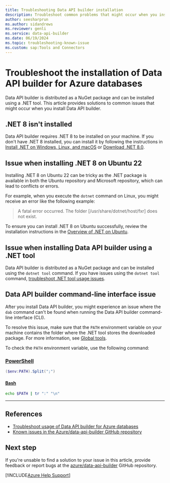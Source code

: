 ```yaml
---
title: Troubleshooting Data API builder installation
description: Troubleshoot common problems that might occur when you install the Data API builder for Azure databases.
author: seesharprun
ms.author: sidandrews
ms.reviewer: genli
ms.service: data-api-builder
ms.date: 06/19/2024
ms.topic: troubleshooting-known-issue
ms.custom: sap:Tools and Connectors
---
```


# Troubleshoot the installation of Data API builder for Azure databases

Data API builder is distributed as a NuGet package and can be installed using a .NET tool. This article provides solutions to common issues that might occur when you install Data API builder.

## .NET 8 isn't installed

Data API builder requires .NET 8 to be installed on your machine. If you don't have .NET 8 installed, you can install it by following the instructions in [Install .NET on Windows, Linux, and macOS](/dotnet/core/install/) or [Download .NET 8.0](https://dotnet.microsoft.com/download/dotnet/8.0).

## Issue when installing .NET 8 on Ubuntu 22

Installing .NET 8 on Ubuntu 22 can be tricky as the .NET package is available in both the Ubuntu repository and Microsoft repository, which can lead to conflicts or errors.

For example, when you execute the `dotnet` command on Linux, you might receive an error like the following example:

> A fatal error occurred. The folder [/usr/share/dotnet/host/fxr] does not exist.

To ensure you can install .NET 8 on Ubuntu successfully, review the installation instructions in the [Overview of .NET on Ubuntu](/dotnet/core/install/linux-ubuntu#im-using-ubuntu-2204-or-later-and-i-only-need-net).

## Issue when installing Data API builder using a .NET tool

Data API builder is distributed as a NuGet package and can be installed using the `dotnet tool` command. If you have issues using the `dotnet tool` command, [troubleshoot .NET tool usage issues](/dotnet/core/tools/troubleshoot-usage-issues).

## Data API builder command-line interface issue

After you install Data API builder, you might experience an issue where the `dab` command can't be found when running the Data API builder command-line interface (CLI).

To resolve this issue, make sure that the `PATH` environment variable on your machine contains the folder where the .NET tool stores the downloaded package. For more information, see [Global tools](/dotnet/core/tools/troubleshoot-usage-issues#global-tools).

To check the `PATH` environment variable, use the following command:

### [PowerShell](#tab/powershell)

```powershell
($env:PATH).Split(";")
```

#### [Bash](#tab/bash)

```bash
echo $PATH | tr ":" "\n"
```

---

## References

- [Troubleshoot usage of Data API builder for Azure databases](usage.md)
- [Known issues in the Azure/data-api-builder GitHub repository](https://github.com/azure/data-api-builder/labels/known-issue)

## Next step

If you're unsable to find a solution to your issue in this article, provide feedback or report bugs at the [azure/data-api-builder](https://github.com/azure/data-api-builder/discussions) GitHub repository.

[!INCLUDE[Azure Help Support](../../includes/azure-help-support.md)]

